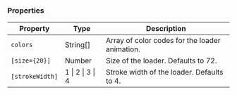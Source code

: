 ### Properties

| Property        | Type             | Description                                    |
| --------------- | ---------------- | ---------------------------------------------- |
| `colors`        | String[]         | Array of color codes for the loader animation. |
| `[size={20}]`   | Number           | Size of the loader. Defaults to 72.            |
| `[strokeWidth]` | 1 \| 2 \| 3 \| 4 | Stroke width of the loader. Defaults to 4.     |
